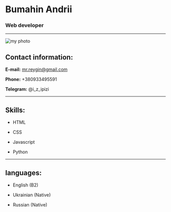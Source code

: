 # Bumahin Andrii

### Web developer

***

![my photo](../foto.png")

## Contact information:

**E-mail:** mr.reygin@gmail.com

**Phone:** +380933495591

**Telegram:** @i_z_ipizi

***
## Skills:

* HTML

* CSS

* Javascript

* Python

***

## languages:

* English (B2)

* Ukrainian (Native)

* Russian (Native)
